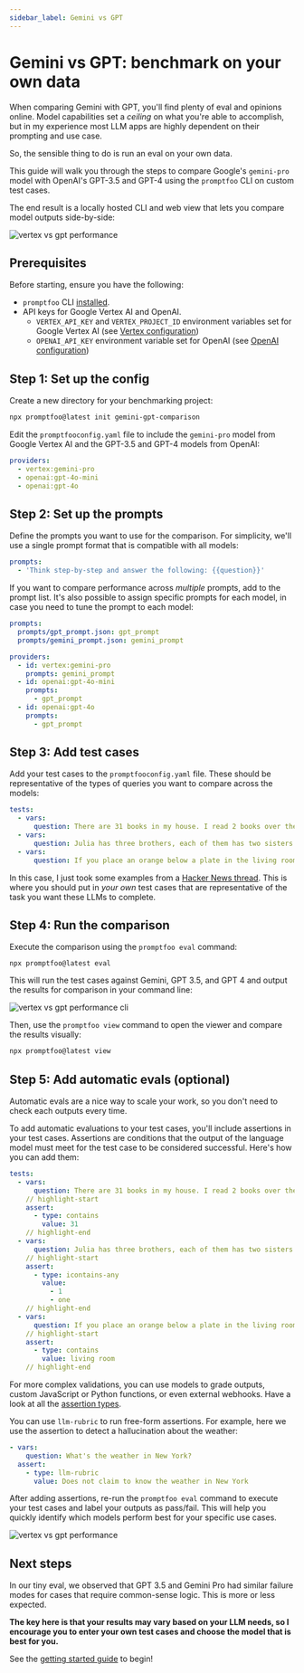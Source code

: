 ```yaml
---
sidebar_label: Gemini vs GPT
---
```


# Gemini vs GPT: benchmark on your own data

When comparing Gemini with GPT, you'll find plenty of eval and opinions online. Model capabilities set a _ceiling_ on what you're able to accomplish, but in my experience most LLM apps are highly dependent on their prompting and use case.

So, the sensible thing to do is run an eval on your own data.

This guide will walk you through the steps to compare Google's `gemini-pro` model with OpenAI's GPT-3.5 and GPT-4 using the `promptfoo` CLI on custom test cases.

The end result is a locally hosted CLI and web view that lets you compare model outputs side-by-side:

![vertex vs gpt performance](/img/docs/vertex-vs-gpt.png)

## Prerequisites

Before starting, ensure you have the following:

- `promptfoo` CLI [installed](/docs/installation).
- API keys for Google Vertex AI and OpenAI.
  - `VERTEX_API_KEY` and `VERTEX_PROJECT_ID` environment variables set for Google Vertex AI (see [Vertex configuration](/docs/providers/vertex))
  - `OPENAI_API_KEY` environment variable set for OpenAI (see [OpenAI configuration](/docs/providers/openai))

## Step 1: Set up the config

Create a new directory for your benchmarking project:

```sh
npx promptfoo@latest init gemini-gpt-comparison
```

Edit the `promptfooconfig.yaml` file to include the `gemini-pro` model from Google Vertex AI and the GPT-3.5 and GPT-4 models from OpenAI:

```yaml title=promptfooconfig.yaml
providers:
  - vertex:gemini-pro
  - openai:gpt-4o-mini
  - openai:gpt-4o
```

## Step 2: Set up the prompts

Define the prompts you want to use for the comparison. For simplicity, we'll use a single prompt format that is compatible with all models:

```yaml title=promptfooconfig.yaml
prompts:
  - 'Think step-by-step and answer the following: {{question}}'
```

If you want to compare performance across _multiple_ prompts, add to the prompt list. It's also possible to assign specific prompts for each model, in case you need to tune the prompt to each model:

```yaml
prompts:
  prompts/gpt_prompt.json: gpt_prompt
  prompts/gemini_prompt.json: gemini_prompt

providers:
  - id: vertex:gemini-pro
    prompts: gemini_prompt
  - id: openai:gpt-4o-mini
    prompts:
      - gpt_prompt
  - id: openai:gpt-4o
    prompts:
      - gpt_prompt
```

## Step 3: Add test cases

Add your test cases to the `promptfooconfig.yaml` file. These should be representative of the types of queries you want to compare across the models:

```yaml title=promptfooconfig.yaml
tests:
  - vars:
      question: There are 31 books in my house. I read 2 books over the weekend. How many books are still in my house?
  - vars:
      question: Julia has three brothers, each of them has two sisters. How many sisters does Julia have?
  - vars:
      question: If you place an orange below a plate in the living room, and then move the plate to the kitchen, where is the orange now?
```

In this case, I just took some examples from a [Hacker News thread](https://news.ycombinator.com/item?id=38628456). This is where you should put in _your own_ test cases that are representative of the task you want these LLMs to complete.

## Step 4: Run the comparison

Execute the comparison using the `promptfoo eval` command:

```
npx promptfoo@latest eval
```

This will run the test cases against Gemini, GPT 3.5, and GPT 4 and output the results for comparison in your command line:

![vertex vs gpt performance cli](/img/docs/vertex-vs-gpt-cli.png)

Then, use the `promptfoo view` command to open the viewer and compare the results visually:

```sh
npx promptfoo@latest view
```

## Step 5: Add automatic evals (optional)

Automatic evals are a nice way to scale your work, so you don't need to check each outputs every time.

To add automatic evaluations to your test cases, you'll include assertions in your test cases. Assertions are conditions that the output of the language model must meet for the test case to be considered successful. Here's how you can add them:

```yaml
tests:
  - vars:
      question: There are 31 books in my house. I read 2 books over the weekend. How many books are still in my house?
    // highlight-start
    assert:
      - type: contains
        value: 31
    // highlight-end
  - vars:
      question: Julia has three brothers, each of them has two sisters. How many sisters does Julia have?
    // highlight-start
    assert:
      - type: icontains-any
        value:
          - 1
          - one
    // highlight-end
  - vars:
      question: If you place an orange below a plate in the living room, and then move the plate to the kitchen, where is the orange now?
    // highlight-start
    assert:
      - type: contains
        value: living room
    // highlight-end
```

For more complex validations, you can use models to grade outputs, custom JavaScript or Python functions, or even external webhooks. Have a look at all the [assertion types](/docs/configuration/expected-outputs).

You can use `llm-rubric` to run free-form assertions. For example, here we use the assertion to detect a hallucination about the weather:

```yaml
- vars:
    question: What's the weather in New York?
  assert:
    - type: llm-rubric
      value: Does not claim to know the weather in New York
```

After adding assertions, re-run the `promptfoo eval` command to execute your test cases and label your outputs as pass/fail. This will help you quickly identify which models perform best for your specific use cases.

![vertex vs gpt performance](/img/docs/vertex-vs-gpt.png)

## Next steps

In our tiny eval, we observed that GPT 3.5 and Gemini Pro had similar failure modes for cases that require common-sense logic. This is more or less expected.

**The key here is that your results may vary based on your LLM needs, so I encourage you to enter your own test cases and choose the model that is best for you.**

See the [getting started guide](/docs/getting-started) to begin!
